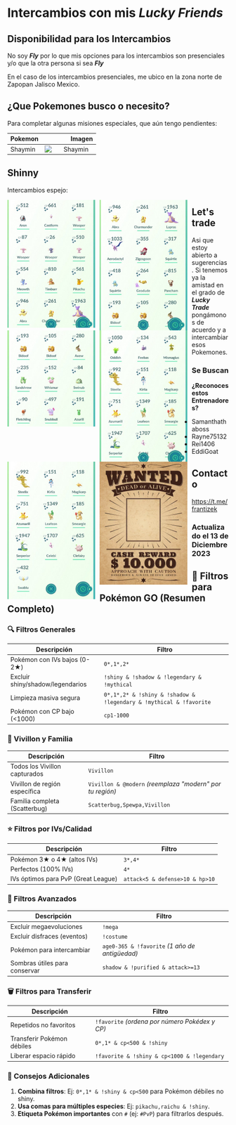 # Intercambios con mis ___Lucky Friends___

## Disponibilidad para los Intercambios

No soy ___Fly___ por lo que mis opciones para los intercambios son presenciales y/o que la otra persona si sea ___Fly___

En el caso de los intercambios presenciales, me ubico en la zona norte de Zapopan Jalisco Mexico.

## ¿Que Pokemones busco o necesito?

Para completar algunas misiones especiales, que aún tengo pendientes:

| Pokemon  |                                                                                                                                  Imagen |
|----------|----------------------------------------------------------------------------------------------------------------------------------------:|
| Shaymin  |    <img src="https://www.serebii.net/swordshield/pokemon/492.png" alt="Shaymin" style="float: left; margin-right: 10px;" width="100" /> |

## Shinny

Intercambios espejo:

<img src="https://github.com/frantizek/frantizek/blob/main/templates/PokemonGo/images/photo_2023-12-13_11-34-09.jpg?raw=true" alt=" " style="float: left; margin-right: 10px;" width="200" />
<img src="https://github.com/frantizek/frantizek/blob/main/templates/PokemonGo/images/photo_2023-12-13_11-34-10.jpg?raw=true" alt=" " style="float: left; margin-right: 10px;" width="200" />
<img src="https://github.com/frantizek/frantizek/blob/main/templates/PokemonGo/images/photo_2023-12-13_11-34-11.jpg?raw=true" alt=" " style="float: left; margin-right: 10px;" width="200" />
<img src="https://github.com/frantizek/frantizek/blob/main/templates/PokemonGo/images/photo_2023-12-13_11-34-12.jpg?raw=true" alt=" " style="float: left; margin-right: 10px;" width="200" />
<img src="https://github.com/frantizek/frantizek/blob/main/templates/PokemonGo/images/photo_2023-12-13_11-34-13.jpg?raw=true" alt=" " style="float: left; margin-right: 10px;" width="200" />


## Let's trade


Asi que estoy abierto a sugerencias.
Si tenemos ya la amistad en el grado de ___Lucky Trade___ pongámonos de acuerdo y a intercambiar esos Pokemones.



### Se Buscan


<img src="https://github.com/frantizek/frantizek/blob/main/templates/PokemonGo/images/wanted-vintage-western-poster.png" alt="Se buscan..." style="float: left; margin-right: 10px;" width="200" />


**¿Reconoces estos Entrenadores?**

- Samanthathaboss
- Rayne75132
- Rei1406
- EddiGoat


## Contacto

https://t.me/frantizek

### Actualizado el 13 de Diciembre 2023

## 🎯 Filtros para Pokémon GO (Resumen Completo)

### 🔍 Filtros Generales
| **Descripción**                     | **Filtro**                                                                 |
|-------------------------------------|---------------------------------------------------------------------------|
| Pokémon con IVs bajos (0-2★)        | `0*,1*,2*`                                                                |
| Excluir shiny/shadow/legendarios    | `!shiny & !shadow & !legendary & !mythical`                              |
| Limpieza masiva segura              | `0*,1*,2* & !shiny & !shadow & !legendary & !mythical & !favorite`       |
| Pokémon con CP bajo (<1000)         | `cp1-1000`                                                               |

### 🦋 Vivillon y Familia
| **Descripción**                     | **Filtro**                                                                 |
|-------------------------------------|---------------------------------------------------------------------------|
| Todos los Vivillon capturados       | `Vivillon`                                                                |
| Vivillon de región específica       | `Vivillon & @modern` *(reemplaza "modern" por tu región)*                |
| Familia completa (Scatterbug)       | `Scatterbug,Spewpa,Vivillon`                                             |

### ⭐ Filtros por IVs/Calidad
| **Descripción**                     | **Filtro**                                                                 |
|-------------------------------------|---------------------------------------------------------------------------|
| Pokémon 3★ o 4★ (altos IVs)        | `3*,4*`                                                                  |
| Perfectos (100% IVs)               | `4*`                                                                     |
| IVs óptimos para PvP (Great League)| `attack<5 & defense>10 & hp>10`                                          |

### 🚀 Filtros Avanzados
| **Descripción**                     | **Filtro**                                                                 |
|-------------------------------------|---------------------------------------------------------------------------|
| Excluir megaevoluciones             | `!mega`                                                                  |
| Excluir disfraces (eventos)        | `!costume`                                                               |
| Pokémon para intercambiar           | `age0-365 & !favorite` *(1 año de antigüedad)*                          |
| Sombras útiles para conservar       | `shadow & !purified & attack>=13`                                       |

### 🗑️ Filtros para Transferir
| **Descripción**                     | **Filtro**                                                                 |
|-------------------------------------|---------------------------------------------------------------------------|
| Repetidos no favoritos              | `!favorite` *(ordena por número Pokédex y CP)*                          |
| Transferir Pokémon débiles          | `0*,1* & cp<500 & !shiny`                                               |
| Liberar espacio rápido              | `!favorite & !shiny & cp<1000 & !legendary`                             |

### 📌 Consejos Adicionales
1. **Combina filtros**: Ej: `0*,1* & !shiny & cp<500` para Pokémon débiles no shiny.
2. **Usa comas para múltiples especies**: Ej: `pikachu,raichu & !shiny`.
3. **Etiqueta Pokémon importantes** con `#` (ej: `#PvP`) para filtrarlos después.
